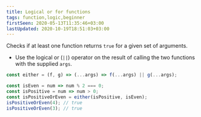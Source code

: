 ```yaml
---
title: Logical or for functions
tags: function,logic,beginner
firstSeen: 2020-05-13T11:35:46+03:00
lastUpdated: 2020-10-19T18:51:03+03:00
---
```


Checks if at least one function returns `true` for a given set of arguments.

- Use the logical or (`||`) operator on the result of calling the two functions with the supplied `args`.

```js
const either = (f, g) => (...args) => f(...args) || g(...args);
```

```js
const isEven = num => num % 2 === 0;
const isPositive = num => num > 0;
const isPositiveOrEven = either(isPositive, isEven);
isPositiveOrEven(4); // true
isPositiveOrEven(3); // true
```
